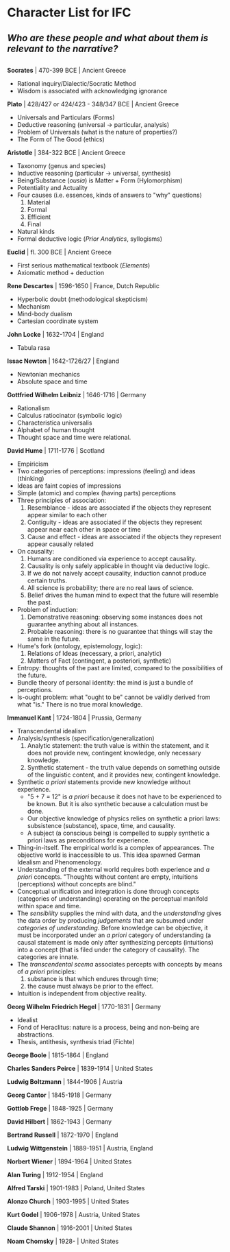 # Character List for IFC

## *Who are these people and what about them is relevant to the narrative?* 

##

**Socrates** | 470-399 BCE | Ancient Greece

* Rational inquiry/Dialectic/Socratic Method
* Wisdom is associated with acknowledging ignorance

**Plato** | 428/427 or 424/423 - 348/347 BCE | Ancient Greece

* Universals and Particulars (Forms)
* Deductive reasoning (universal -> particular, analysis)
* Problem of Universals (what is the nature of properties?)
* The Form of The Good (ethics)

**Aristotle** | 384-322 BCE | Ancient Greece

* Taxonomy (genus and species)
* Inductive reasoning (particular -> universal, synthesis)
* Being/Substance (*ousia*) is Matter + Form (Hylomorphism)
* Potentiality and Actuality
* Four causes (i.e. essences, kinds of answers to "why" questions)
    1. Material
    2. Formal
    3. Efficient
    4. Final
* Natural kinds
* Formal deductive logic (*Prior Analytics*, syllogisms)

**Euclid** | fl. 300 BCE | Ancient Greece

* First serious mathematical textbook (*Elements*)
* Axiomatic method + deduction

**Rene Descartes** | 1596-1650 | France, Dutch Republic

* Hyperbolic doubt (methodological skepticism)
* Mechanism
* Mind-body dualism
* Cartesian coordinate system

**John Locke** | 1632-1704 | England

* Tabula rasa

**Issac Newton** | 1642-1726/27 | England

* Newtonian mechanics
* Absolute space and time

**Gottfried Wilhelm Leibniz** | 1646-1716 | Germany

* Rationalism
* Calculus ratiocinator (symbolic logic)
* Characteristica universalis
* Alphabet of human thought
* Thought space and time were relational.

**David Hume** | 1711-1776 | Scotland

* Empiricism
* Two categories of perceptions: impressions (feeling) and ideas (thinking)
* Ideas are faint copies of impressions
* Simple (atomic) and complex (having parts) perceptions
* Three principles of association:
    1. Resemblance - ideas are associated if the objects they represent appear similar to each other
    2. Contiguity - ideas are associated if the objects they represent appear near each other in space or time 
    3. Cause and effect - ideas are associated if the objects they represent appear causally related
* On causality:
    1. Humans are conditioned via experience to accept causality.
    2. Causality is only safely applicable in thought via deductive logic.
    3. If we do not naively accept causality, induction cannot produce certain truths.
    4. All science is probability; there are no real laws of science.
    5. Belief drives the human mind to expect that the future will resemble the past.
* Problem of induction:
    1. Demonstrative reasoning: observing some instances does not guarantee anything about all instances.
    2. Probable reasoning: there is no guarantee that things will stay the same in the future.
* Hume's fork (ontology, epistemology, logic):
    1. Relations of Ideas (necessary, a priori, analytic)
    2. Matters of Fact (contingent, a posteriori, synthetic)
* Entropy: thoughts of the past are limited, compared to the possibilities of the future.
* Bundle theory of personal identity: the mind is just a bundle of perceptions.
* Is-ought problem: what "ought to be" cannot be validly derived from what "is." There is no true moral knowledge.

**Immanuel Kant** | 1724-1804 | Prussia, Germany

* Transcendental idealism
* Analysis/synthesis (specification/generalization)
    1. Analytic statement: the truth value is within the statement, and it does not provide new, contingent knowledge, only necessary knowledge.
    2. Synthetic statement - the truth value depends on something outside of the linguistic content, and it provides new, contingent knowledge.
* Synthetic *a priori* statements provide new knowledge without experience.
    * "5 + 7 = 12" is *a priori* because it does not have to be experienced to be known. But it is also synthetic because a calculation must be done.
    * Our objective knowledge of physics relies on synthetic a priori laws: subsistence (substance), space, time, and causality.
    * A subject (a conscious being) is compelled to supply synthetic a priori laws as preconditions for experience.
* Thing-in-itself. The empirical world is a complex of appearances. The objective world is inaccessible to us. This idea spawned German Idealism and Phenomenology.
* Understanding of the external world requires both experience and *a priori* concepts. "Thoughts without content are empty, intuitions (perceptions) without concepts are blind."
* Conceptual unification and integration is done through concepts (categories of understanding) operating on the perceptual manifold within space and time.
* The *sensibility* supplies the mind with data, and the *understanding* gives the data order by producing *judgements* that are subsumed under *categories of understanding*. Before knowledge can be objective, it must be incorporated under an *a priori* category of understanding (a causal statement is made only after synthesizing percepts (intuitions) into a concept (that is filed under the category of causality). The categories are innate.
* The *transcendental scema* associates percepts with concepts by means of *a priori* principles:
    1. substance is that which endures through time;
    2. the cause must always be prior to the effect.
* Intuition is independent from objective reality.

**Georg Wilhelm Friedrich Hegel** | 1770-1831 | Germany

* Idealist
* Fond of Heraclitus: nature is a process, being and non-being are abstractions.
* Thesis, antithesis, synthesis triad (Fichte)

**George Boole** | 1815-1864 | England

**Charles Sanders Peirce** | 1839-1914 | United States

**Ludwig Boltzmann** | 1844-1906 | Austria

**Georg Cantor** | 1845-1918 | Germany

**Gottlob Frege** | 1848-1925 | Germany

**David Hilbert** | 1862-1943 | Germany

**Bertrand Russell** | 1872-1970 | England

**Ludwig Wittgenstein** | 1889-1951 | Austria, England

**Norbert Wiener** | 1894-1964 | United States

**Alan Turing** | 1912-1954 | England

**Alfred Tarski** | 1901-1983 | Poland, United States

**Alonzo Church** | 1903-1995 | United States

**Kurt Godel** | 1906-1978 | Austria, United States

**Claude Shannon** | 1916-2001 | United States

**Noam Chomsky** | 1928- | United States

